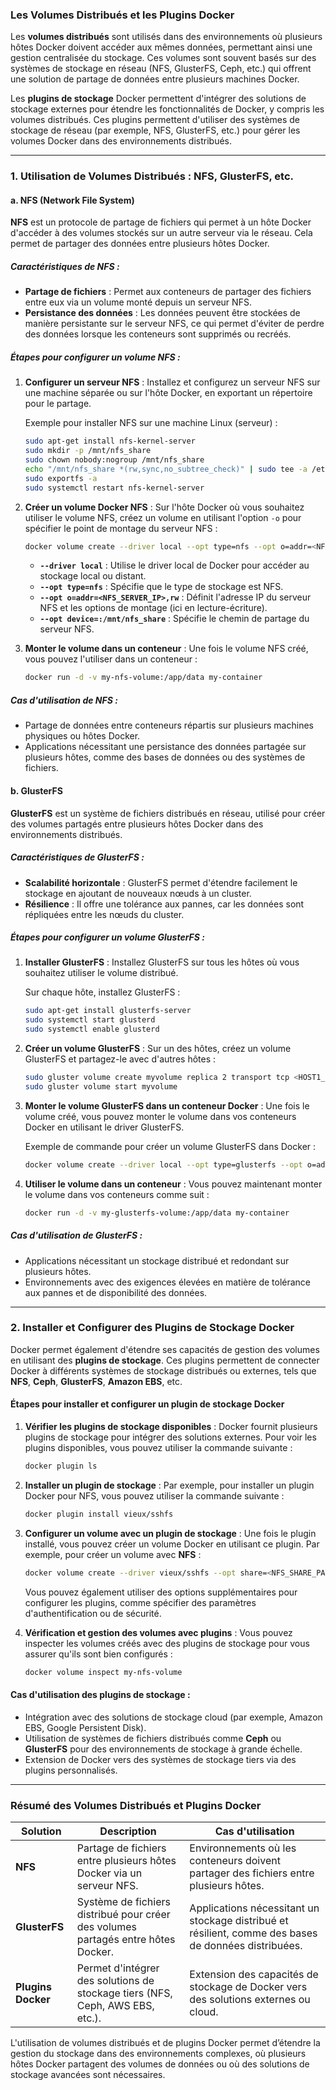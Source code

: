 ### **Les Volumes Distribués et les Plugins Docker**

Les **volumes distribués** sont utilisés dans des environnements où plusieurs hôtes Docker doivent accéder aux mêmes données, permettant ainsi une gestion centralisée du stockage. Ces volumes sont souvent basés sur des systèmes de stockage en réseau (NFS, GlusterFS, Ceph, etc.) qui offrent une solution de partage de données entre plusieurs machines Docker.

Les **plugins de stockage** Docker permettent d'intégrer des solutions de stockage externes pour étendre les fonctionnalités de Docker, y compris les volumes distribués. Ces plugins permettent d'utiliser des systèmes de stockage de réseau (par exemple, NFS, GlusterFS, etc.) pour gérer les volumes Docker dans des environnements distribués.

---

### **1. Utilisation de Volumes Distribués : NFS, GlusterFS, etc.**

#### **a. NFS (Network File System)**

**NFS** est un protocole de partage de fichiers qui permet à un hôte Docker d'accéder à des volumes stockés sur un autre serveur via le réseau. Cela permet de partager des données entre plusieurs hôtes Docker.

##### **Caractéristiques de NFS** :
- **Partage de fichiers** : Permet aux conteneurs de partager des fichiers entre eux via un volume monté depuis un serveur NFS.
- **Persistance des données** : Les données peuvent être stockées de manière persistante sur le serveur NFS, ce qui permet d'éviter de perdre des données lorsque les conteneurs sont supprimés ou recréés.

##### **Étapes pour configurer un volume NFS** :

1. **Configurer un serveur NFS** :
   Installez et configurez un serveur NFS sur une machine séparée ou sur l'hôte Docker, en exportant un répertoire pour le partage.
   
   Exemple pour installer NFS sur une machine Linux (serveur) :
   ```bash
   sudo apt-get install nfs-kernel-server
   sudo mkdir -p /mnt/nfs_share
   sudo chown nobody:nogroup /mnt/nfs_share
   echo "/mnt/nfs_share *(rw,sync,no_subtree_check)" | sudo tee -a /etc/exports
   sudo exportfs -a
   sudo systemctl restart nfs-kernel-server
   ```

2. **Créer un volume Docker NFS** :
   Sur l'hôte Docker où vous souhaitez utiliser le volume NFS, créez un volume en utilisant l'option `-o` pour spécifier le point de montage du serveur NFS :
   
   ```bash
   docker volume create --driver local --opt type=nfs --opt o=addr=<NFS_SERVER_IP>,rw --opt device=:/mnt/nfs_share my-nfs-volume
   ```

   - **`--driver local`** : Utilise le driver local de Docker pour accéder au stockage local ou distant.
   - **`--opt type=nfs`** : Spécifie que le type de stockage est NFS.
   - **`--opt o=addr=<NFS_SERVER_IP>,rw`** : Définit l'adresse IP du serveur NFS et les options de montage (ici en lecture-écriture).
   - **`--opt device=:/mnt/nfs_share`** : Spécifie le chemin de partage du serveur NFS.

3. **Monter le volume dans un conteneur** :
   Une fois le volume NFS créé, vous pouvez l'utiliser dans un conteneur :
   
   ```bash
   docker run -d -v my-nfs-volume:/app/data my-container
   ```

##### **Cas d'utilisation de NFS** :
- Partage de données entre conteneurs répartis sur plusieurs machines physiques ou hôtes Docker.
- Applications nécessitant une persistance des données partagée sur plusieurs hôtes, comme des bases de données ou des systèmes de fichiers.

#### **b. GlusterFS**

**GlusterFS** est un système de fichiers distribués en réseau, utilisé pour créer des volumes partagés entre plusieurs hôtes Docker dans des environnements distribués.

##### **Caractéristiques de GlusterFS** :
- **Scalabilité horizontale** : GlusterFS permet d'étendre facilement le stockage en ajoutant de nouveaux nœuds à un cluster.
- **Résilience** : Il offre une tolérance aux pannes, car les données sont répliquées entre les nœuds du cluster.

##### **Étapes pour configurer un volume GlusterFS** :

1. **Installer GlusterFS** :
   Installez GlusterFS sur tous les hôtes où vous souhaitez utiliser le volume distribué.

   Sur chaque hôte, installez GlusterFS :
   ```bash
   sudo apt-get install glusterfs-server
   sudo systemctl start glusterd
   sudo systemctl enable glusterd
   ```

2. **Créer un volume GlusterFS** :
   Sur un des hôtes, créez un volume GlusterFS et partagez-le avec d'autres hôtes :
   
   ```bash
   sudo gluster volume create myvolume replica 2 transport tcp <HOST1_IP>:/data/brick1 <HOST2_IP>:/data/brick2
   sudo gluster volume start myvolume
   ```

3. **Monter le volume GlusterFS dans un conteneur Docker** :
   Une fois le volume créé, vous pouvez monter le volume dans vos conteneurs Docker en utilisant le driver GlusterFS.

   Exemple de commande pour créer un volume GlusterFS dans Docker :
   ```bash
   docker volume create --driver local --opt type=glusterfs --opt o=addr=<GLUSTER_SERVER_IP> --opt device=myvolume my-glusterfs-volume
   ```

4. **Utiliser le volume dans un conteneur** :
   Vous pouvez maintenant monter le volume dans vos conteneurs comme suit :
   
   ```bash
   docker run -d -v my-glusterfs-volume:/app/data my-container
   ```

##### **Cas d'utilisation de GlusterFS** :
- Applications nécessitant un stockage distribué et redondant sur plusieurs hôtes.
- Environnements avec des exigences élevées en matière de tolérance aux pannes et de disponibilité des données.

---

### **2. Installer et Configurer des Plugins de Stockage Docker**

Docker permet également d'étendre ses capacités de gestion des volumes en utilisant des **plugins de stockage**. Ces plugins permettent de connecter Docker à différents systèmes de stockage distribués ou externes, tels que **NFS**, **Ceph**, **GlusterFS**, **Amazon EBS**, etc.

#### **Étapes pour installer et configurer un plugin de stockage Docker**

1. **Vérifier les plugins de stockage disponibles** :
   Docker fournit plusieurs plugins de stockage pour intégrer des solutions externes. Pour voir les plugins disponibles, vous pouvez utiliser la commande suivante :
   ```bash
   docker plugin ls
   ```

2. **Installer un plugin de stockage** :
   Par exemple, pour installer un plugin Docker pour NFS, vous pouvez utiliser la commande suivante :
   ```bash
   docker plugin install vieux/sshfs
   ```

3. **Configurer un volume avec un plugin de stockage** :
   Une fois le plugin installé, vous pouvez créer un volume Docker en utilisant ce plugin. Par exemple, pour créer un volume avec **NFS** :
   ```bash
   docker volume create --driver vieux/sshfs --opt share=<NFS_SHARE_PATH> my-nfs-volume
   ```

   Vous pouvez également utiliser des options supplémentaires pour configurer les plugins, comme spécifier des paramètres d'authentification ou de sécurité.

4. **Vérification et gestion des volumes avec plugins** :
   Vous pouvez inspecter les volumes créés avec des plugins de stockage pour vous assurer qu'ils sont bien configurés :
   ```bash
   docker volume inspect my-nfs-volume
   ```

#### **Cas d'utilisation des plugins de stockage** :
- Intégration avec des solutions de stockage cloud (par exemple, Amazon EBS, Google Persistent Disk).
- Utilisation de systèmes de fichiers distribués comme **Ceph** ou **GlusterFS** pour des environnements de stockage à grande échelle.
- Extension de Docker vers des systèmes de stockage tiers via des plugins personnalisés.

---

### **Résumé des Volumes Distribués et Plugins Docker**

| Solution               | Description                                                                 | Cas d'utilisation                                     |
|------------------------|-----------------------------------------------------------------------------|-------------------------------------------------------|
| **NFS**                | Partage de fichiers entre plusieurs hôtes Docker via un serveur NFS.        | Environnements où les conteneurs doivent partager des fichiers entre plusieurs hôtes. |
| **GlusterFS**          | Système de fichiers distribué pour créer des volumes partagés entre hôtes Docker. | Applications nécessitant un stockage distribué et résilient, comme des bases de données distribuées. |
| **Plugins Docker**     | Permet d'intégrer des solutions de stockage tiers (NFS, Ceph, AWS EBS, etc.). | Extension des capacités de stockage de Docker vers des solutions externes ou cloud. |

L'utilisation de volumes distribués et de plugins Docker permet d’étendre la gestion du stockage dans des environnements complexes, où plusieurs hôtes Docker partagent des volumes de données ou où des solutions de stockage avancées sont nécessaires.